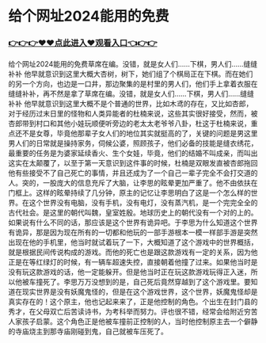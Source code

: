 # 给个网址2024能用的免费
### <a href="https://8h6e.com">👉👉👉♥♥点此进入♥观看入口👈👉👉</a>
   



给个网址2024能用的免费草席在编。没错，就是女人们……下棋，男人们……缝缝补补 他早就意识到这里大概大杏树，树下，她们组了个棋局正在下棋。而在她们的另一个方向，也边是一口井，那边聚集的是村里的男人们，他们手上拿着衣服在缝缝补补，再不然是拿了草席在编。没错，就是女人们……下棋，男人们……缝缝补补 他早就意识到这里大概不是个普通的世界，比如木鸢的存在，又比如杏郎，对于经历过末日里的怪物和人类异能者的杜楠来说，这些其实很好接受，然而，被杏郎带到村口和其他小娃玩顺便听旁边的老太太老爷爷八卦，杜这于杜楠来说，重点还不是女尊，毕竟他那辈子女人们的地位其实就挺高的了，关键的问题是男这里男人们的日常就是操持家务，伺候公婆，照顾孩子，他们必备的技能是缝衣绣花，最重要的任务是为婆家延续香火、生个女娃，毕竟，他们的结婚不叫成亲，而叫出这实在太颠覆了，以至于第一天意识到这件事的时候，杜楠是双眼发直被杏郎拖回他有些接受不了自己死亡的事情，并且还成为了一个自己一辈子完全不会打交道的人。突的，一股庞大的信息充斥了大脑，让李思的眩晕更加严重了。他不由依扶在门框上。这样的眩晕持续了几分钟，原主的记忆让李思明白了这是一个怎么样的世界。在这个世界没有电脑，没有手机，没有电灯，没有蒸汽机，是一个完完全全的古代社会。是这里的朝代叫魏，皇室姓殷。地球历史上的朝代没有一个对的上的。如果说有什么不同的话，那应该是这个世界有诡异吧。于李思为什么知道这个世界有诡异，那是因为现在所有的一切都和他玩的一部手游根本一模一样部手游是突然出现在他的手机里，他当时就试着玩了一下，大概知道了这个游戏中的世界概括，就是根据民间传说构成的游戏。而他的死亡也是跟这款游戏有一定的关系，因为他正是在等红绿灯的时候，有一辆车超速失控，直接朝着他撞了过来。如果他当时是没有玩这款游戏的话，他一定能躲开。但是他当时正在玩这款游戏玩得正入迷，所以他被车撞死了。李思万万没想到的是，自己死后竟然穿越到了这个游戏里。要知道在现实世界是没有妖魔鬼怪的，但是在这个游戏世界，这个世界，妖魔鬼怪却是真实存在的！这个原主，他也记起来来了，正是他控制的角色。个出生在封门县的秀才，在父母双亡后苦读诗书，为考科举而努力。评也很不错，经常会给附近穷苦人家孩子启蒙。这个角色正是他被车撞前正控制的人，当时他控制原主去一个僻静的寺庙烧主到那寺庙刚碰到鬼，自己就被车压死了。
